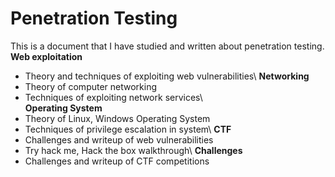 # Penetration Testing
This is a document that I have studied and written about penetration testing.
**Web exploitation** 
- Theory and techniques of exploiting web vulnerabilities\\
**Networking** 
- Theory of computer networking
- Techniques of exploiting network services\\  
**Operating System**
- Theory of Linux, Windows Operating System
- Techniques of privilege escalation in system\\
**CTF**
- Challenges and writeup of web vulnerabilities
- Try hack me, Hack the box walkthrough\\
**Challenges**
- Challenges and writeup of CTF competitions